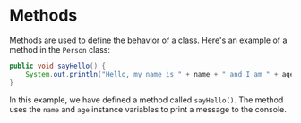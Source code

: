 # Methods

Methods are used to define the behavior of a class. Here's an example of a method in the `Person` class:

```java
public void sayHello() {
    System.out.println("Hello, my name is " + name + " and I am " + age + " years old.");
}
```

In this example, we have defined a method called `sayHello()`. The method uses the `name` and `age` instance variables to print a message to the console.